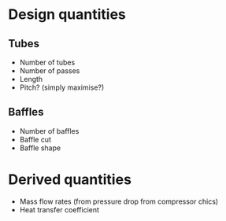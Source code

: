 # Design quantities
## Tubes
- Number of tubes
- Number of passes
- Length
- Pitch? (simply maximise?)

## Baffles
- Number of baffles
- Baffle cut
- Baffle shape

# Derived quantities
- Mass flow rates (from pressure drop from compressor chics)
- Heat transfer coefficient